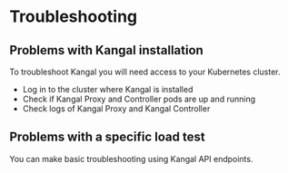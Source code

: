 # Troubleshooting

## Problems with Kangal installation

To troubleshoot Kangal you will need access to your Kubernetes cluster.

- Log in to the cluster where Kangal is installed
- Check if Kangal Proxy and Controller pods are up and running
- Check logs of Kangal Proxy and Kangal Controller

## Problems with a specific load test

You can make basic troubleshooting using Kangal API endpoints.
